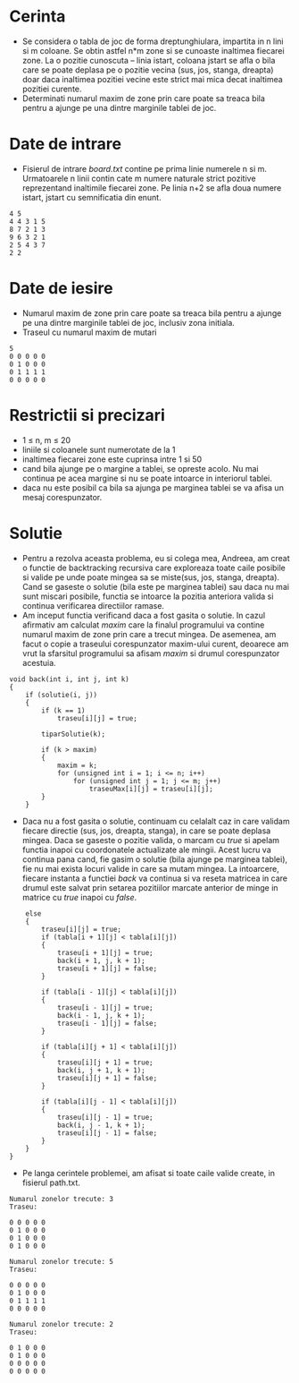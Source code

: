 # Cerinta
- Se considera o tabla de joc de forma dreptunghiulara, impartita in n lini si m coloane. Se obtin astfel n*m zone si se cunoaste inaltimea fiecarei zone. La o pozitie cunoscuta – linia istart, coloana jstart se afla o bila care se poate deplasa pe o pozitie vecina (sus, jos, stanga, dreapta) doar daca inaltimea pozitiei vecine este strict mai mica decat inaltimea pozitiei curente.
- Determinati numarul maxim de zone prin care poate sa treaca bila pentru a ajunge pe una dintre marginile tablei de joc.


# Date de intrare
- Fisierul de intrare _board.txt_ contine pe prima linie numerele n si m. Urmatoarele n linii contin cate m numere naturale strict pozitive reprezentand inaltimile fiecarei zone.
Pe linia n+2 se afla doua numere istart, jstart cu semnificatia din enunt.
~~~
4 5
4 4 3 1 5
8 7 2 1 3
9 6 3 2 1
2 5 4 3 7
2 2
~~~

# Date de iesire
- Numarul maxim de zone prin care poate sa treaca bila pentru a ajunge pe una dintre marginile tablei de joc, inclusiv zona initiala.
- Traseul cu numarul maxim de mutari
~~~
5
0 0 0 0 0 
0 1 0 0 0 
0 1 1 1 1 
0 0 0 0 0 
~~~

# Restrictii si precizari
- 1 ≤ n, m ≤ 20
- liniile si coloanele sunt numerotate de la 1
- inaltimea fiecarei zone este cuprinsa intre 1 si 50
- cand bila ajunge pe o margine a tablei, se opreste acolo. Nu mai continua pe acea margine si nu se poate intoarce in interiorul tablei.
- daca nu este posibil ca bila sa ajunga pe marginea tablei se va afisa un mesaj corespunzator.

# Solutie
- Pentru a rezolva aceasta problema, eu si colega mea, Andreea, am creat o functie de backtracking recursiva care exploreaza toate caile posibile si valide pe unde poate mingea sa se miste(sus, jos, stanga, dreapta). Cand se gaseste o solutie (bila este pe marginea tablei) sau daca nu mai sunt miscari posibile, functia se intoarce la pozitia anteriora valida si continua verificarea directiilor ramase.
- Am inceput functia verificand daca a fost gasita o solutie. In cazul afirmativ am calculat _maxim_ care la finalul programului va contine numarul maxim de zone prin care a trecut mingea. De asemenea, am facut o copie a traseului corespunzator maxim-ului curent, deoarece am vrut la sfarsitul programului sa afisam _maxim_ si drumul corespunzator acestuia.
~~~
void back(int i, int j, int k)
{
    if (solutie(i, j))
    {
        if (k == 1)
            traseu[i][j] = true;

        tiparSolutie(k);

        if (k > maxim)
        {
            maxim = k;
            for (unsigned int i = 1; i <= n; i++)
                for (unsigned int j = 1; j <= m; j++)
                    traseuMax[i][j] = traseu[i][j];
        }
    }
~~~
- Daca nu a fost gasita o solutie, continuam cu celalalt caz in care validam fiecare directie (sus, jos, dreapta, stanga), in care se poate deplasa mingea. Daca se gaseste o pozitie valida, o marcam cu _true_ si apelam functia inapoi cu coordonatele actualizate ale mingii. Acest lucru va continua pana cand, fie gasim o solutie (bila ajunge pe marginea tablei), fie nu mai exista locuri valide in care sa mutam mingea. La intoarcere, fiecare instanta a functiei _back_ va continua si va reseta matricea in care drumul este salvat prin setarea pozitiilor marcate anterior de minge in matrice cu _true_ inapoi cu _false_.
~~~
    else
    {
        traseu[i][j] = true;
        if (tabla[i + 1][j] < tabla[i][j])
        {
            traseu[i + 1][j] = true;
            back(i + 1, j, k + 1);
            traseu[i + 1][j] = false;
        }

        if (tabla[i - 1][j] < tabla[i][j])
        {
            traseu[i - 1][j] = true;
            back(i - 1, j, k + 1);
            traseu[i - 1][j] = false;
        }

        if (tabla[i][j + 1] < tabla[i][j])
        {
            traseu[i][j + 1] = true;
            back(i, j + 1, k + 1);
            traseu[i][j + 1] = false;
        }

        if (tabla[i][j - 1] < tabla[i][j])
        {
            traseu[i][j - 1] = true;
            back(i, j - 1, k + 1);
            traseu[i][j - 1] = false;
        }
    }
}
~~~
- Pe langa cerintele problemei, am afisat si toate caile valide create, in fisierul path.txt.
~~~
Numarul zonelor trecute: 3
Traseu:

0 0 0 0 0 
0 1 0 0 0 
0 1 0 0 0 
0 1 0 0 0 

Numarul zonelor trecute: 5
Traseu:

0 0 0 0 0 
0 1 0 0 0 
0 1 1 1 1 
0 0 0 0 0 

Numarul zonelor trecute: 2
Traseu:

0 1 0 0 0 
0 1 0 0 0 
0 0 0 0 0 
0 0 0 0 0 

~~~
